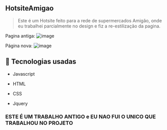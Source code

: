 ## HotsiteAmigao
>Este é um Hotsite feito para a rede de supermercados Amigão, onde eu trabalhei parcialmente no design e fiz a re-estilização da pagina.

Pagina antiga:
![image](https://github.com/user-attachments/assets/44c64f6c-16f9-443b-b4ec-a4bb0f82df8c)

Página nova:
![image](https://github.com/user-attachments/assets/9b05ec63-7f26-4bd6-861e-624b91823ff2)


## 🚀 Tecnologias usadas

- Javascript

- HTML

- CSS

- Jquery


### ESTE É UM TRABALHO ANTIGO e EU NAO FUI O UNICO QUE TRABALHOU NO PROJETO


